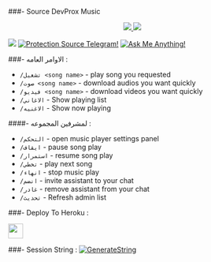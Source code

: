 ###- Source DevProx Music

<p align="center">
  <a href="https://github.com/iq0abs/ProxMusic/stargazers">
    <img src="https://img.shields.io/github/stars/iq0abs/ProxMusic?style=social">

  </a>
  
  <a href="https://github.com/iq0abs/ProxMusic/fork">
    <img src="https://img.shields.io/github/forks/iq0abs/ProxMusic?label=Fork&style=social">

  </a>  
</p>

<a href="https://telegram.dog/GroupMusicPlaybot"><img src="https://img.shields.io/badge/Telegram-Ch-blue.svg?logo=telegram"></a>
[![Protection Source Telegram!](https://badgen.net/badge/Protection%20Source/Telegram/blue?icon=github)](https://github.com/iq0abs/ProxMusic)
[![Ask Me Anything!](https://img.shields.io/badge/🤔%20Ask%20me-anything-1abc9c.svg)](https://telegram.dog/IQA_bot)

###- الاوامر العامه :
- `/تشغيل <song name>` - play song you requested
- `/صوت <song name>` - download audios you want quickly
- `/فيديو <song name>` - download videos you want quickly
- `/الاغاني` - Show playing list
- `/الاغنيه` - Show now playing

####- لمشرفين المجموعه : 
- `/التحكم` - open music player settings panel
- `/ايقاف` - pause song play
- `/استمرار` - resume song play
- `/تخطي` - play next song
- `/انهاء` - stop music play
- `/انضم` - invite assistant to your chat
- `/غادر` - remove assistant from your chat
- `/تحديث` - Refresh admin list

###- Deploy To Heroku : 

<p align="left">
  <a href="https://heroku.com/deploy?template=https://github.com/iq0abs/ProxMusic">
     <img height="30px" src="https://img.shields.io/badge/Deploy%20To%20Heroku-blueviolet?style=for-the-badge&logo=heroku">
  </a>

###- Session String : 
[![GenerateString](https://img.shields.io/badge/repl.it-generateString-yellowgreen)](https://replit.com/@iq0abs/generate-pyrogram-session-string#DevProx.py)
